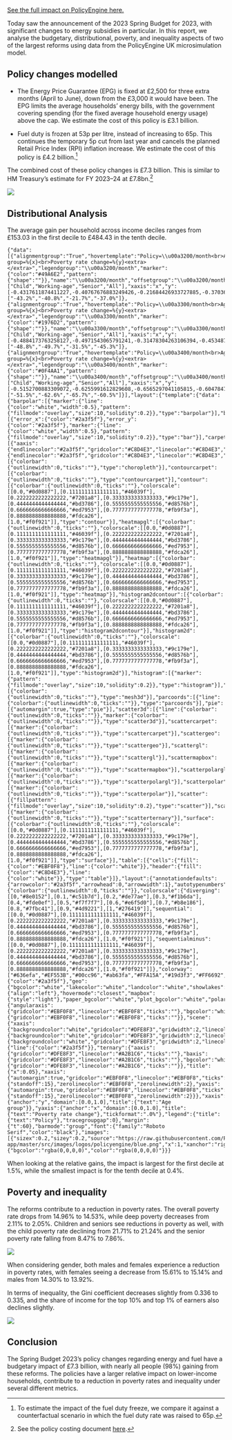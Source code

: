 [See the full impact on PolicyEngine here.](https://policyengine.org/uk/policy?focus=policyOutput.inequalityImpact&reform=5847&region=uk&timePeriod=2023&baseline=1544)

Today saw the announcement of the 2023 Spring Budget for 2023, with significant changes to energy subsidies in particular. In this report, we analyse the budgetary, distributional, poverty, and inequality aspects of two of the largest reforms using data from the PolicyEngine UK microsimulation model.

## Policy changes modelled

- The Energy Price Guarantee (EPG) is fixed at £2,500 for three extra months (April to June), down from the £3,000 it would have been. The EPG limits the average households’ energy bills, with the government covering spending (for the fixed average household energy usage) above the cap. We estimate the cost of this policy is £3.1 billion.

- Fuel duty is frozen at 53p per litre, instead of increasing to 65p. This continues the temporary 5p cut from last year and cancels the planned Retail Price Index (RPI) inflation increase. We estimate the cost of this policy is £4.2 billion.[^1]

The combined cost of these policy changes is £7.3 billion. This is similar to HM Treasury’s estimate for FY 2023–24 at £7.8bn.[^2]

![](https://cdn-images-1.medium.com/max/2000/0*sb3J3Fm72YWNDoZy)

## Distributional Analysis

The average gain per household across income deciles ranges from £153.03 in the first decile to £484.43 in the tenth decile.

```plotly
{"data":[{"alignmentgroup":"True","hovertemplate":"Policy=\\u00a3200/month<br>Age group=%{x}<br>Poverty rate change=%{y}<extra></extra>","legendgroup":"\\u00a3200/month","marker":{"color":"#49A6E2","pattern":{"shape":""}},"name":"\\u00a3200/month","offsetgroup":"\\u00a3200/month","orientation":"v","showlegend":true,"textposition":"auto","x":["Child","Working-age","Senior","All"],"xaxis":"x","y":[-0.4317611874411227,-0.40767676883249426,-0.21684426933727885,-0.3703698612312635],"yaxis":"y","type":"bar","text":["-43.2%","-40.8%","-21.7%","-37.0%"]},{"alignmentgroup":"True","hovertemplate":"Policy=\\u00a3300/month<br>Age group=%{x}<br>Poverty rate change=%{y}<extra></extra>","legendgroup":"\\u00a3300/month","marker":{"color":"#1976D2","pattern":{"shape":""}},"name":"\\u00a3300/month","offsetgroup":"\\u00a3300/month","orientation":"v","showlegend":true,"textposition":"auto","x":["Child","Working-age","Senior","All"],"xaxis":"x","y":[-0.4884173763258127,-0.4971543065791241,-0.31478304263106394,-0.45348713904212956],"yaxis":"y","type":"bar","text":["-48.8%","-49.7%","-31.5%","-45.3%"]},{"alignmentgroup":"True","hovertemplate":"Policy=\\u00a3400/month<br>Age group=%{x}<br>Poverty rate change=%{y}<extra></extra>","legendgroup":"\\u00a3400/month","marker":{"color":"#0F4AA1","pattern":{"shape":""}},"name":"\\u00a3400/month","offsetgroup":"\\u00a3400/month","orientation":"v","showlegend":true,"textposition":"auto","x":["Child","Working-age","Senior","All"],"xaxis":"x","y":[-0.5152700883309072,-0.6255991612829608,-0.6565297041105815,-0.6047847882656027],"yaxis":"y","type":"bar","text":["-51.5%","-62.6%","-65.7%","-60.5%"]}],"layout":{"template":{"data":{"barpolar":[{"marker":{"line":{"color":"white","width":0.5},"pattern":{"fillmode":"overlay","size":10,"solidity":0.2}},"type":"barpolar"}],"bar":[{"error_x":{"color":"#2a3f5f"},"error_y":{"color":"#2a3f5f"},"marker":{"line":{"color":"white","width":0.5},"pattern":{"fillmode":"overlay","size":10,"solidity":0.2}},"type":"bar"}],"carpet":[{"aaxis":{"endlinecolor":"#2a3f5f","gridcolor":"#C8D4E3","linecolor":"#C8D4E3","minorgridcolor":"#C8D4E3","startlinecolor":"#2a3f5f"},"baxis":{"endlinecolor":"#2a3f5f","gridcolor":"#C8D4E3","linecolor":"#C8D4E3","minorgridcolor":"#C8D4E3","startlinecolor":"#2a3f5f"},"type":"carpet"}],"choropleth":[{"colorbar":{"outlinewidth":0,"ticks":""},"type":"choropleth"}],"contourcarpet":[{"colorbar":{"outlinewidth":0,"ticks":""},"type":"contourcarpet"}],"contour":[{"colorbar":{"outlinewidth":0,"ticks":""},"colorscale":[[0.0,"#0d0887"],[0.1111111111111111,"#46039f"],[0.2222222222222222,"#7201a8"],[0.3333333333333333,"#9c179e"],[0.4444444444444444,"#bd3786"],[0.5555555555555556,"#d8576b"],[0.6666666666666666,"#ed7953"],[0.7777777777777778,"#fb9f3a"],[0.8888888888888888,"#fdca26"],[1.0,"#f0f921"]],"type":"contour"}],"heatmapgl":[{"colorbar":{"outlinewidth":0,"ticks":""},"colorscale":[[0.0,"#0d0887"],[0.1111111111111111,"#46039f"],[0.2222222222222222,"#7201a8"],[0.3333333333333333,"#9c179e"],[0.4444444444444444,"#bd3786"],[0.5555555555555556,"#d8576b"],[0.6666666666666666,"#ed7953"],[0.7777777777777778,"#fb9f3a"],[0.8888888888888888,"#fdca26"],[1.0,"#f0f921"]],"type":"heatmapgl"}],"heatmap":[{"colorbar":{"outlinewidth":0,"ticks":""},"colorscale":[[0.0,"#0d0887"],[0.1111111111111111,"#46039f"],[0.2222222222222222,"#7201a8"],[0.3333333333333333,"#9c179e"],[0.4444444444444444,"#bd3786"],[0.5555555555555556,"#d8576b"],[0.6666666666666666,"#ed7953"],[0.7777777777777778,"#fb9f3a"],[0.8888888888888888,"#fdca26"],[1.0,"#f0f921"]],"type":"heatmap"}],"histogram2dcontour":[{"colorbar":{"outlinewidth":0,"ticks":""},"colorscale":[[0.0,"#0d0887"],[0.1111111111111111,"#46039f"],[0.2222222222222222,"#7201a8"],[0.3333333333333333,"#9c179e"],[0.4444444444444444,"#bd3786"],[0.5555555555555556,"#d8576b"],[0.6666666666666666,"#ed7953"],[0.7777777777777778,"#fb9f3a"],[0.8888888888888888,"#fdca26"],[1.0,"#f0f921"]],"type":"histogram2dcontour"}],"histogram2d":[{"colorbar":{"outlinewidth":0,"ticks":""},"colorscale":[[0.0,"#0d0887"],[0.1111111111111111,"#46039f"],[0.2222222222222222,"#7201a8"],[0.3333333333333333,"#9c179e"],[0.4444444444444444,"#bd3786"],[0.5555555555555556,"#d8576b"],[0.6666666666666666,"#ed7953"],[0.7777777777777778,"#fb9f3a"],[0.8888888888888888,"#fdca26"],[1.0,"#f0f921"]],"type":"histogram2d"}],"histogram":[{"marker":{"pattern":{"fillmode":"overlay","size":10,"solidity":0.2}},"type":"histogram"}],"mesh3d":[{"colorbar":{"outlinewidth":0,"ticks":""},"type":"mesh3d"}],"parcoords":[{"line":{"colorbar":{"outlinewidth":0,"ticks":""}},"type":"parcoords"}],"pie":[{"automargin":true,"type":"pie"}],"scatter3d":[{"line":{"colorbar":{"outlinewidth":0,"ticks":""}},"marker":{"colorbar":{"outlinewidth":0,"ticks":""}},"type":"scatter3d"}],"scattercarpet":[{"marker":{"colorbar":{"outlinewidth":0,"ticks":""}},"type":"scattercarpet"}],"scattergeo":[{"marker":{"colorbar":{"outlinewidth":0,"ticks":""}},"type":"scattergeo"}],"scattergl":[{"marker":{"colorbar":{"outlinewidth":0,"ticks":""}},"type":"scattergl"}],"scattermapbox":[{"marker":{"colorbar":{"outlinewidth":0,"ticks":""}},"type":"scattermapbox"}],"scatterpolargl":[{"marker":{"colorbar":{"outlinewidth":0,"ticks":""}},"type":"scatterpolargl"}],"scatterpolar":[{"marker":{"colorbar":{"outlinewidth":0,"ticks":""}},"type":"scatterpolar"}],"scatter":[{"fillpattern":{"fillmode":"overlay","size":10,"solidity":0.2},"type":"scatter"}],"scatterternary":[{"marker":{"colorbar":{"outlinewidth":0,"ticks":""}},"type":"scatterternary"}],"surface":[{"colorbar":{"outlinewidth":0,"ticks":""},"colorscale":[[0.0,"#0d0887"],[0.1111111111111111,"#46039f"],[0.2222222222222222,"#7201a8"],[0.3333333333333333,"#9c179e"],[0.4444444444444444,"#bd3786"],[0.5555555555555556,"#d8576b"],[0.6666666666666666,"#ed7953"],[0.7777777777777778,"#fb9f3a"],[0.8888888888888888,"#fdca26"],[1.0,"#f0f921"]],"type":"surface"}],"table":[{"cells":{"fill":{"color":"#EBF0F8"},"line":{"color":"white"}},"header":{"fill":{"color":"#C8D4E3"},"line":{"color":"white"}},"type":"table"}]},"layout":{"annotationdefaults":{"arrowcolor":"#2a3f5f","arrowhead":0,"arrowwidth":1},"autotypenumbers":"strict","coloraxis":{"colorbar":{"outlinewidth":0,"ticks":""}},"colorscale":{"diverging":[[0,"#8e0152"],[0.1,"#c51b7d"],[0.2,"#de77ae"],[0.3,"#f1b6da"],[0.4,"#fde0ef"],[0.5,"#f7f7f7"],[0.6,"#e6f5d0"],[0.7,"#b8e186"],[0.8,"#7fbc41"],[0.9,"#4d9221"],[1,"#276419"]],"sequential":[[0.0,"#0d0887"],[0.1111111111111111,"#46039f"],[0.2222222222222222,"#7201a8"],[0.3333333333333333,"#9c179e"],[0.4444444444444444,"#bd3786"],[0.5555555555555556,"#d8576b"],[0.6666666666666666,"#ed7953"],[0.7777777777777778,"#fb9f3a"],[0.8888888888888888,"#fdca26"],[1.0,"#f0f921"]],"sequentialminus":[[0.0,"#0d0887"],[0.1111111111111111,"#46039f"],[0.2222222222222222,"#7201a8"],[0.3333333333333333,"#9c179e"],[0.4444444444444444,"#bd3786"],[0.5555555555555556,"#d8576b"],[0.6666666666666666,"#ed7953"],[0.7777777777777778,"#fb9f3a"],[0.8888888888888888,"#fdca26"],[1.0,"#f0f921"]]},"colorway":["#636efa","#EF553B","#00cc96","#ab63fa","#FFA15A","#19d3f3","#FF6692","#B6E880","#FF97FF","#FECB52"],"font":{"color":"#2a3f5f"},"geo":{"bgcolor":"white","lakecolor":"white","landcolor":"white","showlakes":true,"showland":true,"subunitcolor":"#C8D4E3"},"hoverlabel":{"align":"left"},"hovermode":"closest","mapbox":{"style":"light"},"paper_bgcolor":"white","plot_bgcolor":"white","polar":{"angularaxis":{"gridcolor":"#EBF0F8","linecolor":"#EBF0F8","ticks":""},"bgcolor":"white","radialaxis":{"gridcolor":"#EBF0F8","linecolor":"#EBF0F8","ticks":""}},"scene":{"xaxis":{"backgroundcolor":"white","gridcolor":"#DFE8F3","gridwidth":2,"linecolor":"#EBF0F8","showbackground":true,"ticks":"","zerolinecolor":"#EBF0F8"},"yaxis":{"backgroundcolor":"white","gridcolor":"#DFE8F3","gridwidth":2,"linecolor":"#EBF0F8","showbackground":true,"ticks":"","zerolinecolor":"#EBF0F8"},"zaxis":{"backgroundcolor":"white","gridcolor":"#DFE8F3","gridwidth":2,"linecolor":"#EBF0F8","showbackground":true,"ticks":"","zerolinecolor":"#EBF0F8"}},"shapedefaults":{"line":{"color":"#2a3f5f"}},"ternary":{"aaxis":{"gridcolor":"#DFE8F3","linecolor":"#A2B1C6","ticks":""},"baxis":{"gridcolor":"#DFE8F3","linecolor":"#A2B1C6","ticks":""},"bgcolor":"white","caxis":{"gridcolor":"#DFE8F3","linecolor":"#A2B1C6","ticks":""}},"title":{"x":0.05},"xaxis":{"automargin":true,"gridcolor":"#EBF0F8","linecolor":"#EBF0F8","ticks":"","title":{"standoff":15},"zerolinecolor":"#EBF0F8","zerolinewidth":2},"yaxis":{"automargin":true,"gridcolor":"#EBF0F8","linecolor":"#EBF0F8","ticks":"","title":{"standoff":15},"zerolinecolor":"#EBF0F8","zerolinewidth":2}}},"xaxis":{"anchor":"y","domain":[0.0,1.0],"title":{"text":"Age group"}},"yaxis":{"anchor":"x","domain":[0.0,1.0],"title":{"text":"Poverty rate change"},"tickformat":".0%"},"legend":{"title":{"text":"Policy"},"tracegroupgap":0},"margin":{"t":60},"barmode":"group","font":{"family":"Roboto Serif","color":"black"},"images":[{"sizex":0.2,"sizey":0.2,"source":"https://raw.githubusercontent.com/PolicyEngine/policyengine-app/master/src/images/logos/policyengine/blue.png","x":1,"xanchor":"right","xref":"paper","y":-0.15,"yanchor":"bottom","yref":"paper"}],"height":600,"width":800,"modebar":{"bgcolor":"rgba(0,0,0,0)","color":"rgba(0,0,0,0)"}}}
```

When looking at the relative gains, the impact is largest for the first decile at 1.5%, while the smallest impact is for the tenth decile at 0.4%.

## Poverty and inequality

The reforms contribute to a reduction in poverty rates. The overall poverty rate drops from 14.96% to 14.53%, while deep poverty decreases from 2.11% to 2.05%. Children and seniors see reductions in poverty as well, with the child poverty rate declining from 21.71% to 21.24% and the senior poverty rate falling from 8.47% to 7.86%.

![](https://cdn-images-1.medium.com/max/2000/0*PT7JLE0n2bgMKeGG)

When considering gender, both males and females experience a reduction in poverty rates, with females seeing a decrease from 15.61% to 15.14% and males from 14.30% to 13.92%.

In terms of inequality, the Gini coefficient decreases slightly from 0.336 to 0.335, and the share of income for the top 10% and top 1% of earners also declines slightly.

![](https://cdn-images-1.medium.com/max/2000/0*qRNuJ84GV5roH5Vb)

## Conclusion

The Spring Budget 2023’s policy changes regarding energy and fuel have a budgetary impact of £7.3 billion, with nearly all people (98%) gaining from these reforms. The policies have a larger relative impact on lower-income households, contribute to a reduction in poverty rates and inequality under several different metrics.

[^1]: To estimate the impact of the fuel duty freeze, we compare it against a counterfactual scenario in which the fuel duty rate was raised to 65p.
[^2]: See the policy costing document [here](https://assets.publishing.service.gov.uk/government/uploads/system/uploads/attachment_data/file/1142824/Costing_Document_-_Spring_Budget_2023.pdf#page=9).
